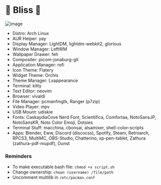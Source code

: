 # 🌸 Bliss 🌸
![image](https://user-images.githubusercontent.com/13358601/140627581-fd05e4db-fefc-491e-b4de-3e0cff3916bc.png)

- Distro: Arch Linux
- AUR Helper: yay
- Display Manager: LightDM, lightdm-webkit2, glorious
- Window Manager: LeftWM
- Wallpaper Drawer: feh
- Compositer: picom-jonaburg-git
- Application Manager: rofi
- Icon Theme: Flatery
- Widget Theme: Orchis
- Theme Manager: Lxappearance
- Terminal: kitty
- Text Editor: neovim
- Browser: vivaldi
- File Manager: pcmanfmgtk, Ranger (p7zip)
- Video Player: mpv
- USB Mount: udiskie
- Fonts: CaskaydiaCove Nerd Font, Scientifica, Comfortaa, NotoSansJP, NotoSansKR, Noto Color Emoji, Dotsies
- Terminal Stuff: macchina, cbonsai, alsamixer, shell-color-scripts
- Apps: Blender, Eww, Discord (discocss), Spotify, Steam, Retroarch, RPCS3, MultiMC, OBS-Studio, Chatterino, xp-pen-tablet, Zathura (zathura-pdf-mupdf), Dunst

### Reminders
- To make executable bash file: `chmod +x script.sh`
- Change ownership: `chown (username) /file/path`
- Uncomment multilib in `/etc/pacman.conf`
